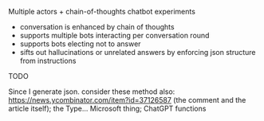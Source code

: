 Multiple actors + chain-of-thoughts chatbot experiments

- conversation is enhanced by chain of thoughts
- supports multiple bots interacting per conversation round
- supports bots electing not to answer
- sifts out hallucinations or unrelated answers by enforcing json structure from instructions

TODO

Since I generate json. consider these method also: https://news.ycombinator.com/item?id=37126587 (the comment and the article itself); the Type... Microsoft thing; ChatGPT functions
